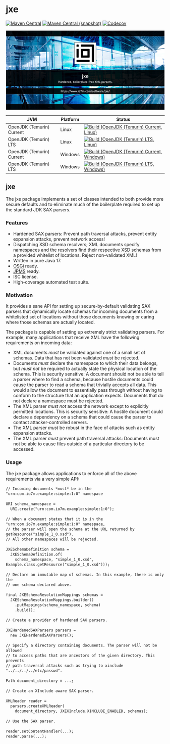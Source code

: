 jxe
===

[![Maven Central](https://img.shields.io/maven-central/v/com.io7m.jxe/com.io7m.jxe.svg?style=flat-square)](http://search.maven.org/#search%7Cga%7C1%7Cg%3A%22com.io7m.jxe%22)
[![Maven Central (snapshot)](https://img.shields.io/nexus/s/https/s01.oss.sonatype.org/com.io7m.jxe/com.io7m.jxe.svg?style=flat-square)](https://s01.oss.sonatype.org/content/repositories/snapshots/com/io7m/jxe/)
[![Codecov](https://img.shields.io/codecov/c/github/io7m/jxe.svg?style=flat-square)](https://codecov.io/gh/io7m/jxe)

![jxe](./src/site/resources/jxe.jpg?raw=true)

| JVM | Platform | Status |
|-----|----------|--------|
| OpenJDK (Temurin) Current | Linux | [![Build (OpenJDK (Temurin) Current, Linux)](https://img.shields.io/github/actions/workflow/status/io7m/jxe/main.linux.temurin.current.yml)](https://github.com/io7m/jxe/actions?query=workflow%3Amain.linux.temurin.current)|
| OpenJDK (Temurin) LTS | Linux | [![Build (OpenJDK (Temurin) LTS, Linux)](https://img.shields.io/github/actions/workflow/status/io7m/jxe/main.linux.temurin.lts.yml)](https://github.com/io7m/jxe/actions?query=workflow%3Amain.linux.temurin.lts)|
| OpenJDK (Temurin) Current | Windows | [![Build (OpenJDK (Temurin) Current, Windows)](https://img.shields.io/github/actions/workflow/status/io7m/jxe/main.windows.temurin.current.yml)](https://github.com/io7m/jxe/actions?query=workflow%3Amain.windows.temurin.current)|
| OpenJDK (Temurin) LTS | Windows | [![Build (OpenJDK (Temurin) LTS, Windows)](https://img.shields.io/github/actions/workflow/status/io7m/jxe/main.windows.temurin.lts.yml)](https://github.com/io7m/jxe/actions?query=workflow%3Amain.windows.temurin.lts)|

## jxe

The jxe package implements a set of classes intended to both provide more
secure defaults and to eliminate much of the boilerplate required to set up
the standard JDK SAX parsers.

### Features

  * Hardened SAX parsers: Prevent path traversal attacks, prevent entity
    expansion attacks, prevent network access!
  * Dispatching XSD schema resolvers; XML documents specify namespaces and the
    resolvers find their respective XSD schemas from a provided whitelist of
    locations. Reject non-validated XML!
  * Written in pure Java 17.
  * [OSGi](https://www.osgi.org/) ready.
  * [JPMS](https://en.wikipedia.org/wiki/Java_Platform_Module_System) ready.
  * ISC license.
  * High-coverage automated test suite.

### Motivation

It provides a sane API for setting up secure-by-default validating SAX parsers
that dynamically locate schemas for incoming documents from a whitelisted set
of locations without those documents knowing or caring where those schemas are
actually located.

The package is capable of setting up extremely strict validating parsers.
For example, many applications that receive XML have the following requirements
on incoming data:

  * XML documents _must_ be validated against one of a small set of schemas.
    Data that has not been validated _must_ be rejected.
  * Documents _must_ declare the namespace to which their data belongs, but
    _must not_ be required to actually state the physical location of the
    schema. This is security sensitive: A document should not be able to tell
    a parser where to find a schema, because hostile documents could cause
    the parser to read a schema that trivially accepts all data.
    This would allow the document to essentially pass through without
    having to conform to the structure that an application expects.
    Documents that do not declare a namespace must be rejected.
  * The XML parser _must not_ access the network except to explicitly permitted
    locations. This is security sensitive: A hostile document could declare a
    dependency on a schema that could cause the parser to contact
    attacker-controlled servers.
  * The XML parser _must_ be robust in the face of attacks such as entity
    expansion attacks.
  * The XML parser _must_ prevent path traversal attacks: Documents must not be
    able to cause files outside of a particular directory to be accessed.

### Usage

The jxe package allows applications to enforce all of the above requirements
via a very simple API:

```
// Incoming documents *must* be in the "urn:com.io7m.example:simple:1:0" namespace

URI schema_namespace =
  URI.create("urn:com.io7m.example:simple:1:0");

// When a document states that it is in the "urn:com.io7m.example:simple:1:0" namespace,
// the parser will open the schema at the URL returned by getResource("simple_1_0.xsd").
// All other namespaces will be rejected.

JXESchemaDefinition schema =
  JXESchemaDefinition.of(
    schema_namespace, "simple_1_0.xsd", Example.class.getResource("simple_1_0.xsd")));

// Declare an immutable map of schemas. In this example, there is only the
// one schema declared above.

final JXESchemaResolutionMappings schemas =
  JXESchemaResolutionMappings.builder()
    .putMappings(schema_namespace, schema)
    .build();

// Create a provider of hardened SAX parsers.

JXEHardenedSAXParsers parsers =
  new JXEHardenedSAXParsers();

// Specify a directory containing documents. The parser will not be allowed
// to access paths that are ancestors of the given directory. This prevents
// path traversal attacks such as trying to xinclude "../../../../etc/passwd".

Path document_directory = ...;

// Create an XInclude aware SAX parser.

XMLReader reader =
  parsers.createXMLReader(
    document_directory, JXEXInclude.XINCLUDE_ENABLED, schemas);

// Use the SAX parser.

reader.setContentHandler(...);
reader.parse(...);
```

